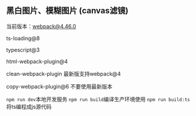 ## 黑白图片、模糊图片 (canvas滤镜)

当前版本：webpack@4.46.0

ts-loading@8

typescript@3

html-webpack-plugin@4

clean-webpack-plugin 最新版支持webpack@4

copy-webpack-plugin@6 不要使用最新版本

`npm run dev`本地开发服务
`npm run build`编译生产环境使用
`npm run build:ts`将ts编程成js源代码